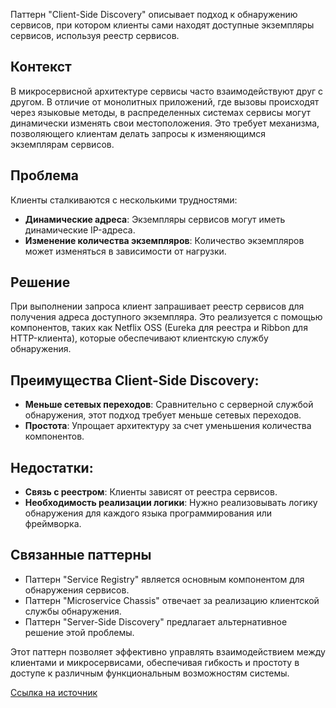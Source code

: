 Паттерн "Client-Side Discovery" описывает подход к обнаружению сервисов, при котором клиенты сами находят доступные экземпляры сервисов, используя реестр сервисов.

## Контекст

В микросервисной архитектуре сервисы часто взаимодействуют друг с другом. В отличие от монолитных приложений, где вызовы происходят через языковые методы, в распределенных системах сервисы могут динамически изменять свои местоположения. Это требует механизма, позволяющего клиентам делать запросы к изменяющимся экземплярам сервисов.

## Проблема

Клиенты сталкиваются с несколькими трудностями:

- **Динамические адреса**: Экземпляры сервисов могут иметь динамические IP-адреса.
- **Изменение количества экземпляров**: Количество экземпляров может изменяться в зависимости от нагрузки.

## Решение

При выполнении запроса клиент запрашивает реестр сервисов для получения адреса доступного экземпляра. Это реализуется с помощью компонентов, таких как Netflix OSS (Eureka для реестра и Ribbon для HTTP-клиента), которые обеспечивают клиентскую службу обнаружения.

## Преимущества Client-Side Discovery:

- **Меньше сетевых переходов**: Сравнительно с серверной службой обнаружения, этот подход требует меньше сетевых переходов.
- **Простота**: Упрощает архитектуру за счет уменьшения количества компонентов.

## Недостатки:

- **Связь с реестром**: Клиенты зависят от реестра сервисов.
- **Необходимость реализации логики**: Нужно реализовывать логику обнаружения для каждого языка программирования или фреймворка.

## Связанные паттерны

- Паттерн "Service Registry" является основным компонентом для обнаружения сервисов.
- Паттерн "Microservice Chassis" отвечает за реализацию клиентской службы обнаружения.
- Паттерн "Server-Side Discovery" предлагает альтернативное решение этой проблемы.

Этот паттерн позволяет эффективно управлять взаимодействием между клиентами и микросервисами, обеспечивая гибкость и простоту в доступе к различным функциональным возможностям системы.

[Ссылка на источник](https://microservices.io/patterns/client-side-discovery.html)